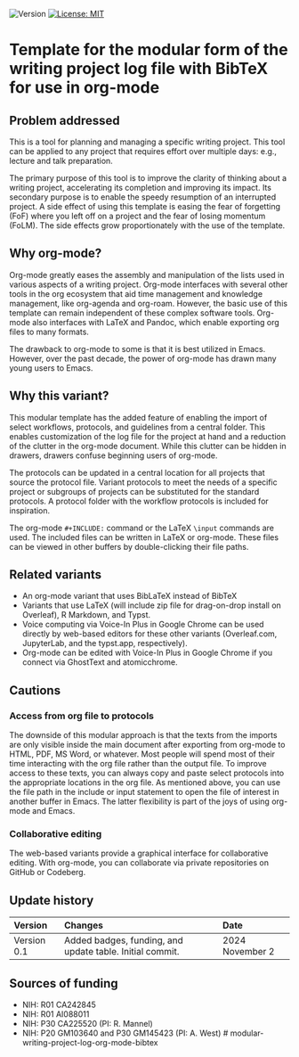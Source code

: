 ![Version](https://img.shields.io/static/v1?label=modular-writing-project-log-bibtex-org-mode&message=0.1&color=brightcolor)
[![License: MIT](https://img.shields.io/badge/License-MIT-blue.svg)](https://opensource.org/licenses/MIT)

# Template for the modular form of the writing project log file with BibTeX for use in org-mode

## Problem addressed
This is a tool for planning and managing a specific writing project.
This tool can be applied to any project that requires effort over multiple days: e.g., lecture and talk preparation.

The primary purpose of this tool is to improve the clarity of thinking about a writing project, accelerating its completion and improving its impact.
Its secondary purpose is to enable the speedy resumption of an interrupted project.
A side effect of using this template is easing the fear of forgetting (FoF) where you left off on a project and the fear of losing momentum (FoLM).
The side effects grow proportionately with the use of the template.


## Why org-mode?
Org-mode greatly eases the assembly and manipulation of the lists used in various aspects of a writing project.
Org-mode interfaces with several other tools in the org ecosystem that aid time management and knowledge management, like org-agenda and org-roam.
However, the basic use of this template can remain independent of these complex software tools.
Org-mode also interfaces with LaTeX and Pandoc, which enable exporting org files to many formats.

The drawback to org-mode to some is that it is best utilized in Emacs.
However, over the past decade, the power of org-mode has drawn many young users to Emacs.

## Why this variant?
This modular template has the added feature of enabling the import of select workflows, protocols, and guidelines from a central folder.
This enables customization of the log file for the project at hand and a reduction of the clutter in the org-mode document.
While this clutter can be hidden in drawers, drawers confuse beginning users of org-mode.

The protocols can be updated in a central location for all projects that source the protocol file.
Variant protocols to meet the needs of a specific project or subgroups of projects can be substituted for the standard protocols.
A protocol folder with the workflow protocols is included for inspiration.

The org-mode `#+INCLUDE:` command or the LaTeX `\input` commands are used.
The included files can be written in LaTeX or org-mode.
These files can be viewed in other buffers by double-clicking their file paths.

## Related variants

- An org-mode variant that uses BibLaTeX instead of BibTeX
- Variants that use LaTeX (will include zip file for drag-on-drop install on Overleaf), R Markdown, and Typst.
- Voice computing via Voice-In Plus in Google Chrome can be used directly by web-based editors for these other variants (Overleaf.com, JupyterLab, and the typst.app, respectively).
- Org-mode can be edited with Voice-In Plus in Google Chrome if you connect via GhostText and atomicchrome.
  
## Cautions

### Access from org file to protocols
The downside of this modular approach is that the texts from the imports are only visible inside the main document after exporting from org-mode to HTML, PDF, MS Word, or whatever.
Most people will spend most of their time interacting with the org file rather than the output file.
To improve access to these texts, you can always copy and paste select protocols into the appropriate locations in the org file. 
As mentioned above, you can use the file path in the include or input statement to open the file of interest in another buffer in Emacs.
The latter flexibility is part of the joys of using org-mode and Emacs.

### Collaborative editing
The web-based variants provide a graphical interface for collaborative editing.
With org-mode, you can collaborate via private repositories on GitHub or Codeberg.


## Update history

|Version      | Changes                                                                                                                         | Date                 |
|:------------|:--------------------------------------------------------------------------------------------------------------------------------|:---------------------|
| Version 0.1 |   Added badges, funding, and update table. Initial commit.                                                                      | 2024 November 2      |

## Sources of funding

- NIH: R01 CA242845
- NIH: R01 AI088011
- NIH: P30 CA225520 (PI: R. Mannel)
- NIH: P20 GM103640 and P30 GM145423 (PI: A. West) # modular-writing-project-log-org-mode-bibtex
